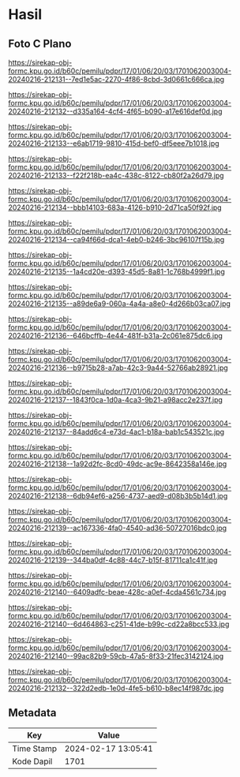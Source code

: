 # Hasil

## Foto C Plano

https://sirekap-obj-formc.kpu.go.id/b60c/pemilu/pdpr/17/01/06/20/03/1701062003004-20240216-212131--7ed1e5ac-2270-4f86-8cbd-3d0661c666ca.jpg

https://sirekap-obj-formc.kpu.go.id/b60c/pemilu/pdpr/17/01/06/20/03/1701062003004-20240216-212132--d335a164-4cf4-4f65-b090-a17e616def0d.jpg

https://sirekap-obj-formc.kpu.go.id/b60c/pemilu/pdpr/17/01/06/20/03/1701062003004-20240216-212133--e6ab1719-9810-415d-bef0-df5eee7b1018.jpg

https://sirekap-obj-formc.kpu.go.id/b60c/pemilu/pdpr/17/01/06/20/03/1701062003004-20240216-212133--f22f218b-ea4c-438c-8122-cb80f2a26d79.jpg

https://sirekap-obj-formc.kpu.go.id/b60c/pemilu/pdpr/17/01/06/20/03/1701062003004-20240216-212134--bbb14103-683a-4126-b910-2d71ca50f92f.jpg

https://sirekap-obj-formc.kpu.go.id/b60c/pemilu/pdpr/17/01/06/20/03/1701062003004-20240216-212134--ca94f66d-dca1-4eb0-b246-3bc96107f15b.jpg

https://sirekap-obj-formc.kpu.go.id/b60c/pemilu/pdpr/17/01/06/20/03/1701062003004-20240216-212135--1a4cd20e-d393-45d5-8a81-1c768b4999f1.jpg

https://sirekap-obj-formc.kpu.go.id/b60c/pemilu/pdpr/17/01/06/20/03/1701062003004-20240216-212135--a89de6a9-060a-4a4a-a8e0-4d266b03ca07.jpg

https://sirekap-obj-formc.kpu.go.id/b60c/pemilu/pdpr/17/01/06/20/03/1701062003004-20240216-212136--646bcffb-4e44-481f-b31a-2c061e875dc6.jpg

https://sirekap-obj-formc.kpu.go.id/b60c/pemilu/pdpr/17/01/06/20/03/1701062003004-20240216-212136--b9715b28-a7ab-42c3-9a44-52766ab28921.jpg

https://sirekap-obj-formc.kpu.go.id/b60c/pemilu/pdpr/17/01/06/20/03/1701062003004-20240216-212137--1843f0ca-1d0a-4ca3-9b21-a98acc2e237f.jpg

https://sirekap-obj-formc.kpu.go.id/b60c/pemilu/pdpr/17/01/06/20/03/1701062003004-20240216-212137--84add6c4-e73d-4ac1-b18a-bab1c543521c.jpg

https://sirekap-obj-formc.kpu.go.id/b60c/pemilu/pdpr/17/01/06/20/03/1701062003004-20240216-212138--1a92d2fc-8cd0-49dc-ac9e-8642358a146e.jpg

https://sirekap-obj-formc.kpu.go.id/b60c/pemilu/pdpr/17/01/06/20/03/1701062003004-20240216-212138--6db94ef6-a256-4737-aed9-d08b3b5b14d1.jpg

https://sirekap-obj-formc.kpu.go.id/b60c/pemilu/pdpr/17/01/06/20/03/1701062003004-20240216-212139--ac167336-4fa0-4540-ad36-50727016bdc0.jpg

https://sirekap-obj-formc.kpu.go.id/b60c/pemilu/pdpr/17/01/06/20/03/1701062003004-20240216-212139--344ba0df-4c88-44c7-b15f-81711ca1c41f.jpg

https://sirekap-obj-formc.kpu.go.id/b60c/pemilu/pdpr/17/01/06/20/03/1701062003004-20240216-212140--6409adfc-beae-428c-a0ef-4cda4561c734.jpg

https://sirekap-obj-formc.kpu.go.id/b60c/pemilu/pdpr/17/01/06/20/03/1701062003004-20240216-212140--6d464863-c251-41de-b99c-cd22a8bcc533.jpg

https://sirekap-obj-formc.kpu.go.id/b60c/pemilu/pdpr/17/01/06/20/03/1701062003004-20240216-212140--99ac82b9-59cb-47a5-8f33-21fec3142124.jpg

https://sirekap-obj-formc.kpu.go.id/b60c/pemilu/pdpr/17/01/06/20/03/1701062003004-20240216-212132--322d2edb-1e0d-4fe5-b610-b8ec14f987dc.jpg


## Metadata

| Key        | Value               |
| ---------- | ------------------- |
| Time Stamp | 2024-02-17 13:05:41 |
| Kode Dapil | 1701                |



